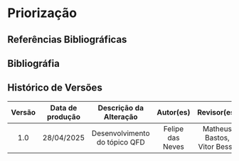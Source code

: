 # Priorização


## **Referências Bibliográficas**



## **Bibliográfia**



## Histórico de Versões

| Versão | Data de produção   | Descrição da Alteração                               | Autor(es)             | Revisor(es)      | Data de Revisão |
| :----: | :----------------: | :--------------------------------------------------: | :-------------------: | :-------------:  |  :-----------: |
| 1.0 | 28/04/2025 | Desenvolvimento do tópico QFD | Felipe das Neves | Matheus Bastos, Vitor Bessa | 28/04/25 |